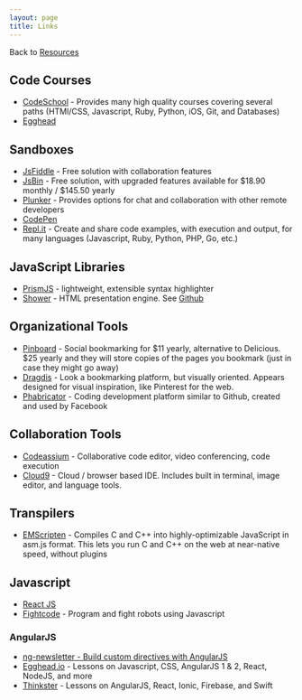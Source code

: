 ```yaml
---
layout: page
title: Links
---
```


Back to [Resources](/resources/)

## Code Courses

* [CodeSchool](https://www.codeschool.com/) - Provides many high quality courses covering several paths (HTMl/CSS, Javascript, Ruby, Python, iOS, Git, and Databases)
* [Egghead](https://egghead.io)

## Sandboxes

* [JsFiddle](https://jsfiddle.net/) - Free solution with collaboration features
* [JsBin](http://jsbin.com/) - Free solution, with upgraded features available for $18.90 monthly / $145.50 yearly
* [Plunker](http://plnkr.co/) - Provides options for chat and collaboration with other remote developers
* [CodePen](http://codepen.io/about/)
* [Repl.it﻿](https://repl.it/languages) - Create and share code examples, with execution and output, for many languages (Javascript, Ruby, Python, PHP, Go, etc.)

## JavaScript Libraries

* [PrismJS](http://prismjs.com/) - lightweight, extensible syntax highlighter
* [Shower](http://shwr.me/) - HTML presentation engine. See [Github](https://github.com/shower/shower)

## Organizational Tools

* [Pinboard](https://pinboard.in/tour/) - Social bookmarking for $11 yearly, alternative to Delicious. $25 yearly and they will store copies of the pages you bookmark (just in case they might go away)
* [Dragdis](https://dragdis.com/) - Look a bookmarking platform, but visually oriented. Appears designed for visual inspiration, like Pinterest for the web.
* [Phabricator](http://phabricator.org/) - Coding development platform similar to Github, created and used by Facebook

## Collaboration Tools

* [Codeassium](https://codassium.com/) - Collaborative code editor, video conferencing, code execution
* [Cloud9](https://c9.io/) - Cloud / browser based IDE. Includes built in terminal, image editor, and language tools.

## Transpilers

* [EMScripten](http://kripken.github.io/emscripten-site/) - Compiles C and C++ into highly-optimizable JavaScript in asm.js format. This lets you run C and C++ on the web at near-native speed, without plugins

## Javascript

* [React JS](http://facebook.github.io/react/index.html)
* [Fightcode](http://fightcodegame.com/) - Program and fight robots using Javascript

### AngularJS

* [ng-newsletter - Build custom directives with AngularJS](http://www.ng-newsletter.com/posts/directives.html)
* [Egghead.io](https://egghead.io/lessons) - Lessons on Javascript, CSS, AngularJS 1 & 2, React, NodeJS, and more
* [Thinkster](https://thinkster.io/) - Lessons on AngularJS, React, Ionic, Firebase, and Swift

